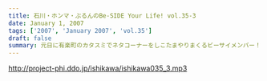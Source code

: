 ```yaml
---
title: 石川・ホンマ・ぶるんのBe-SIDE Your Life! vol.35-3
date: January 1, 2007
tags: ['2007', 'January 2007', 'vol.35']
draft: false
summary: 元日に有楽町のカタスミでネタコーナーをしこたまやりまくるビーサイメンバー！！うーん、こんな風景が風物詩になることが来るのかもしれないとしみじみと収録にのぞみました。来週からは世の中も動きだすぞ！ビルの空調が動きだすので寒くなーい！！NAMAE
---
```


http://project-phi.ddo.jp/ishikawa/ishikawa035_3.mp3